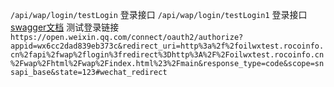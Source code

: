 `/api/wap/login/testLogin` 登录接口
`/api/wap/login/testLogin1` 登录接口
[swagger文档](http://192.168.3.105:8083/swagger-ui.html)
测试登录链接
`https://open.weixin.qq.com/connect/oauth2/authorize?appid=wx6cc2dad839eb373c&redirect_uri=http%3a%2f%2foilwxtest.rocoinfo.cn%2fapi%2fwap%2flogin%3fredirect%3Dhttp%3A%2F%2Foilwxtest.rocoinfo.cn%2Fwap%2Fhtml%2Fwap%2Findex.html%23%2Fmain&response_type=code&scope=snsapi_base&state=123#wechat_redirect`
